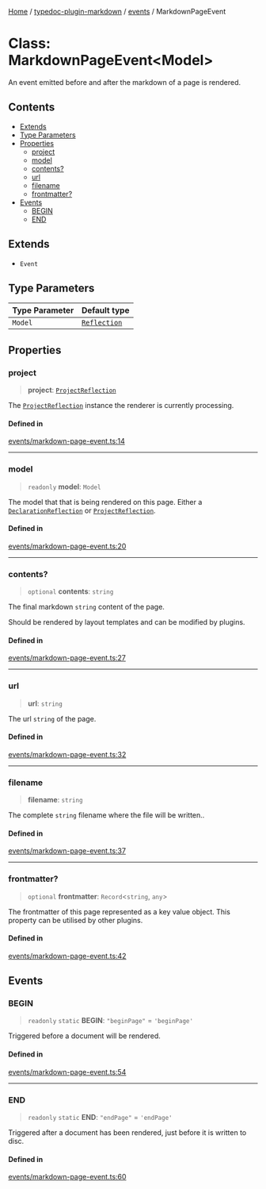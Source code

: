 [Home](../../../README.md) / [typedoc-plugin-markdown](../../README.md) / [events](../README.md) / MarkdownPageEvent

# Class: MarkdownPageEvent\<Model>

An event emitted before and after the markdown of a page is rendered.

## Contents

* [Extends](#extends)
* [Type Parameters](#type-parameters)
* [Properties](#properties)
  * [project](#project)
  * [model](#model)
  * [contents?](#contents-1)
  * [url](#url)
  * [filename](#filename)
  * [frontmatter?](#frontmatter)
* [Events](#events)
  * [BEGIN](#begin)
  * [END](#end)

## Extends

* `Event`

## Type Parameters

| Type Parameter | Default type                                                    |
| -------------- | --------------------------------------------------------------- |
| `Model`        | [`Reflection`](https://typedoc.org/api/classes/Reflection.html) |

## Properties

### project

> **project**: [`ProjectReflection`](https://typedoc.org/api/classes/Models.ProjectReflection.html)

The [`ProjectReflection`](https://typedoc.org/api/classes/Models.ProjectReflection.html) instance the renderer is currently processing.

#### Defined in

[events/markdown-page-event.ts:14](https://github.com/typedoc2md/typedoc-plugin-markdown/blob/main/packages/typedoc-plugin-markdown/src/events/markdown-page-event.ts#L14)

***

### model

> `readonly` **model**: `Model`

The model that that is being rendered on this page.
Either a [`DeclarationReflection`](https://typedoc.org/api/classes/Models.DeclarationReflection.html) or [`ProjectReflection`](https://typedoc.org/api/classes/Models.ProjectReflection.html).

#### Defined in

[events/markdown-page-event.ts:20](https://github.com/typedoc2md/typedoc-plugin-markdown/blob/main/packages/typedoc-plugin-markdown/src/events/markdown-page-event.ts#L20)

***

### contents?

> `optional` **contents**: `string`

The final markdown `string` content of the page.

Should be rendered by layout templates and can be modified by plugins.

#### Defined in

[events/markdown-page-event.ts:27](https://github.com/typedoc2md/typedoc-plugin-markdown/blob/main/packages/typedoc-plugin-markdown/src/events/markdown-page-event.ts#L27)

***

### url

> **url**: `string`

The url `string` of the page.

#### Defined in

[events/markdown-page-event.ts:32](https://github.com/typedoc2md/typedoc-plugin-markdown/blob/main/packages/typedoc-plugin-markdown/src/events/markdown-page-event.ts#L32)

***

### filename

> **filename**: `string`

The complete `string` filename where the file will be written..

#### Defined in

[events/markdown-page-event.ts:37](https://github.com/typedoc2md/typedoc-plugin-markdown/blob/main/packages/typedoc-plugin-markdown/src/events/markdown-page-event.ts#L37)

***

### frontmatter?

> `optional` **frontmatter**: `Record`\<`string`, `any`>

The frontmatter of this page represented as a key value object. This property can be utilised by other plugins.

#### Defined in

[events/markdown-page-event.ts:42](https://github.com/typedoc2md/typedoc-plugin-markdown/blob/main/packages/typedoc-plugin-markdown/src/events/markdown-page-event.ts#L42)

## Events

### BEGIN

> `readonly` `static` **BEGIN**: `"beginPage"` = `'beginPage'`

Triggered before a document will be rendered.

#### Defined in

[events/markdown-page-event.ts:54](https://github.com/typedoc2md/typedoc-plugin-markdown/blob/main/packages/typedoc-plugin-markdown/src/events/markdown-page-event.ts#L54)

***

### END

> `readonly` `static` **END**: `"endPage"` = `'endPage'`

Triggered after a document has been rendered, just before it is written to disc.

#### Defined in

[events/markdown-page-event.ts:60](https://github.com/typedoc2md/typedoc-plugin-markdown/blob/main/packages/typedoc-plugin-markdown/src/events/markdown-page-event.ts#L60)
